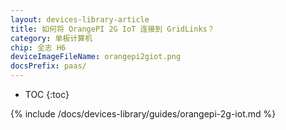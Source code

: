 ```yaml
---
layout: devices-library-article
title: 如何将 OrangePI 2G IoT 连接到 GridLinks？
category: 单板计算机
chip: 全志 H6
deviceImageFileName: orangepi2giot.png
docsPrefix: paas/
---
```


* TOC
{:toc}

{% include /docs/devices-library/guides/orangepi-2g-iot.md %}
